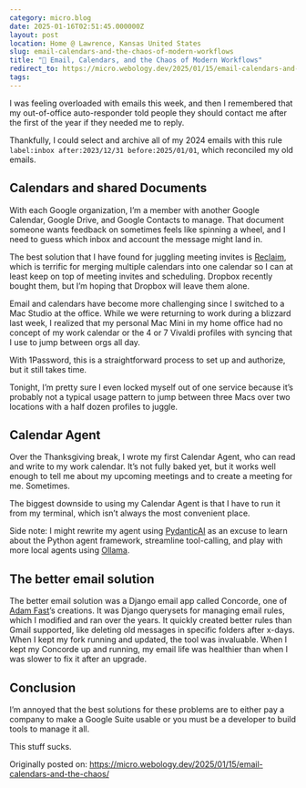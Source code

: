 ```yaml
---
category: micro.blog
date: 2025-01-16T02:51:45.000000Z
layout: post
location: Home @ Lawrence, Kansas United States
slug: email-calendars-and-the-chaos-of-modern-workflows
title: "📩 Email, Calendars, and the Chaos of Modern Workflows"
redirect_to: https://micro.webology.dev/2025/01/15/email-calendars-and-the-chaos/
tags: 
---
```


I was feeling overloaded with emails this week, and then I remembered that my out-of-office auto-responder told people they should contact me after the first of the year if they needed me to reply.

Thankfully, I could select and archive all of my 2024 emails with this rule `label:inbox after:2023/12/31 before:2025/01/01`, which reconciled my old emails.

Calendars and shared Documents
------------------------------

With each Google organization, I’m a member with another Google Calendar, Google Drive, and Google Contacts to manage. That document someone wants feedback on sometimes feels like spinning a wheel, and I need to guess which inbox and account the message might land in.

The best solution that I have found for juggling meeting invites is [Reclaim](https://reclaim.ai), which is terrific for merging multiple calendars into one calendar so I can at least keep on top of meeting invites and scheduling. Dropbox recently bought them, but I’m hoping that Dropbox will leave them alone.

Email and calendars have become more challenging since I switched to a Mac Studio at the office. While we were returning to work during a blizzard last week, I realized that my personal Mac Mini in my home office had no concept of my work calendar or the 4 or 7 Vivaldi profiles with syncing that I use to jump between orgs all day.

With 1Password, this is a straightforward process to set up and authorize, but it still takes time.

Tonight, I’m pretty sure I even locked myself out of one service because it’s probably not a typical usage pattern to jump between three Macs over two locations with a half dozen profiles to juggle.

Calendar Agent
--------------

Over the Thanksgiving break, I wrote my first Calendar Agent, who can read and write to my work calendar. It’s not fully baked yet, but it works well enough to tell me about my upcoming meetings and to create a meeting for me. Sometimes.

The biggest downside to using my Calendar Agent is that I have to run it from my terminal, which isn’t always the most convenient place.

Side note: I might rewrite my agent using [PydanticAI](https://ai.pydantic.dev) as an excuse to learn about the Python agent framework, streamline tool-calling, and play with more local agents using [Ollama](https://ollama.com).

The better email solution
-------------------------

The better email solution was a Django email app called Concorde, one of [Adam Fast](https://github.com/adamfast)’s creations. It was Django querysets for managing email rules, which I modified and ran over the years. It quickly created better rules than Gmail supported, like deleting old messages in specific folders after x-days. When I kept my fork running and updated, the tool was invaluable. When I kept my Concorde up and running, my email life was healthier than when I was slower to fix it after an upgrade.

Conclusion
----------

I’m annoyed that the best solutions for these problems are to either pay a company to make a Google Suite usable or you must be a developer to build tools to manage it all.

This stuff sucks.

Originally posted on: https://micro.webology.dev/2025/01/15/email-calendars-and-the-chaos/